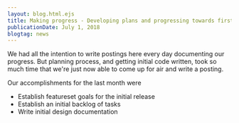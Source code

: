 ```yaml
---
layout: blog.html.ejs
title: Making progress - Developing plans and progressing towards first release
publicationDate: July 1, 2018
blogtag: news
---
```


We had all the intention to write postings here every day documenting our progress.  But planning process, and getting initial code written, took so much time that we're just now able to come up for air and write a posting.

Our accomplishments for the last month were

* Establish featureset goals for the initial release
* Establish an initial backlog of tasks
* Write initial design documentation

